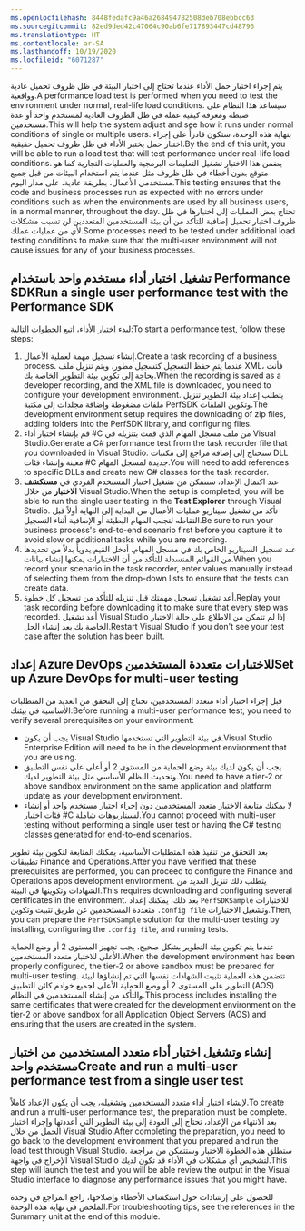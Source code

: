 ```yaml
---
ms.openlocfilehash: 8448fedafc9a46a268494782508deb708ebbcc63
ms.sourcegitcommit: 82ed9ded42c47064c90ab6fe717893447cd48796
ms.translationtype: HT
ms.contentlocale: ar-SA
ms.lasthandoff: 10/19/2020
ms.locfileid: "6071287"
---
```

<span data-ttu-id="d99b4-101">يتم إجراء اختبار حمل الأداء عندما تحتاج إلى اختبار البيئة في ظل ظروف تحميل عادية وواقعية.</span><span class="sxs-lookup"><span data-stu-id="d99b4-101">A performance load test is performed when you need to test the environment under normal, real-life load conditions.</span></span> <span data-ttu-id="d99b4-102">سيساعد هذا النظام على ضبطه ومعرفة كيفية عمله في ظل الظروف العادية لمستخدم واحد أو عدة مستخدمين.</span><span class="sxs-lookup"><span data-stu-id="d99b4-102">This will help the system adjust and see how it runs under normal conditions of single or multiple users.</span></span> <span data-ttu-id="d99b4-103">بنهاية هذه الوحدة، ستكون قادرأً على إجراء اختبار حمل يختبر الأداء في ظل ظروف تحميل حقيقية.</span><span class="sxs-lookup"><span data-stu-id="d99b4-103">By the end of this unit, you will be able to run a load test that will test performance under real-life load conditions.</span></span> <span data-ttu-id="d99b4-104">يضمن هذا الاختبار تشغيل التعليمات البرمجية والعمليات التجارية كما هو متوقع بدون أخطاء في ظل ظروف مثل عندما يتم استخدام البيئات من قبل جميع مستخدمي الأعمال، بطريقة عادية، على مدار اليوم.</span><span class="sxs-lookup"><span data-stu-id="d99b4-104">This testing ensures that the code and business processes run as expected with no errors under conditions such as when the environments are used by all business users, in a normal manner, throughout the day.</span></span> <span data-ttu-id="d99b4-105">تحتاج بعض العمليات إلى اختبارها في ظل ظروف اختبار تحميل إضافية للتأكد من أن بيئة المستخدمين المتعددين لن تسبب مشكلات لأي من عمليات عملك.</span><span class="sxs-lookup"><span data-stu-id="d99b4-105">Some processes need to be tested under additional load testing conditions to make sure that the multi-user environment will not cause issues for any of your business processes.</span></span>
 
## <a name="run-a-single-user-performance-test-with-the-performance-sdk"></a><span data-ttu-id="d99b4-106">تشغيل اختبار أداء مستخدم واحد باستخدام Performance SDK</span><span class="sxs-lookup"><span data-stu-id="d99b4-106">Run a single user performance test with the Performance SDK</span></span>  

<span data-ttu-id="d99b4-107">لبدء اختبار الأداء، اتبع الخطوات التالية:</span><span class="sxs-lookup"><span data-stu-id="d99b4-107">To start a performance test, follow these steps:</span></span>

1.  <span data-ttu-id="d99b4-108">إنشاء تسجيل مهمة لعملية الأعمال.</span><span class="sxs-lookup"><span data-stu-id="d99b4-108">Create a task recording of a business process.</span></span> <span data-ttu-id="d99b4-109">عندما يتم حفظ التسجيل كتسجيل مطور، ويتم تنزيل ملف XML، فأنت بحاجة إلى تكوين بيئة التطوير الخاصة بك.</span><span class="sxs-lookup"><span data-stu-id="d99b4-109">When the recording is saved as a developer recording, and the XML file is downloaded, you need to configure your development environment.</span></span> <span data-ttu-id="d99b4-110">يتطلب إعداد بيئة التطوير تنزيل ملفات مضغوطة وإضافة مجلدات إلى مكتبة PerfSDK وتكوين الملفات.</span><span class="sxs-lookup"><span data-stu-id="d99b4-110">The development environment setup requires the downloading of zip files, adding folders into the PerfSDK library, and configuring files.</span></span>
2.  <span data-ttu-id="d99b4-111">قم بإنشاء اختبار أداء #C من ملف مسجل المهام الذي قمت بتنزيله في Visual Studio.</span><span class="sxs-lookup"><span data-stu-id="d99b4-111">Generate a C# performance test from the task recorder file that you  downloaded in Visual Studio.</span></span> <span data-ttu-id="d99b4-112">ستحتاج إلى إضافة مراجع إلى مكتبات DLL معينة وإنشاء فئات #C جديدة لمسجل المهام.</span><span class="sxs-lookup"><span data-stu-id="d99b4-112">You will need to add references to specific DLLs and create new C# classes for the task recorder.</span></span>
3.  <span data-ttu-id="d99b4-113">عند اكتمال الإعداد، ستتمكن من تشغيل اختبار المستخدم الفردي في **مستكشف الاختبار** من خلال Visual Studio.</span><span class="sxs-lookup"><span data-stu-id="d99b4-113">When the setup is completed, you will be able to run the single user testing in the **Test Explorer** through Visual Studio.</span></span> <span data-ttu-id="d99b4-114">تأكد من تشغيل سيناريو عمليات الأعمال من البداية إلى النهاية أولاً قبل التقاطه لتجنب المهام البطيئة أو الإضافية أثناء التسجيل.</span><span class="sxs-lookup"><span data-stu-id="d99b4-114">Be sure to run your business process's end-to-end scenario first before you capture it to avoid slow or additional tasks while you are recording.</span></span>
4.  <span data-ttu-id="d99b4-115">عند تسجيل السيناريو الخاص بك في مسجل المهام، أدخل القيم يدويأً بدلاً من تحديدها من القوائم المنسدلة للتأكد من أن الاختبارات يمكنها إنشاء بيانات.</span><span class="sxs-lookup"><span data-stu-id="d99b4-115">When you record your scenario in the task recorder, enter values  manually instead of selecting them from the drop-down lists to ensure that the tests can create data.</span></span>
5.  <span data-ttu-id="d99b4-116">أعد تشغيل تسجيل مهمتك قبل تنزيله للتأكد من تسجيل كل خطوة.</span><span class="sxs-lookup"><span data-stu-id="d99b4-116">Replay your task recording before downloading it to make sure that every step was recorded.</span></span> <span data-ttu-id="d99b4-117">أعد تشغيل Visual Studio إذا لم تتمكن من الاطلاع على حالة الاختبار الخاصة بك بعد إنشاء الحل.</span><span class="sxs-lookup"><span data-stu-id="d99b4-117">Restart Visual Studio if you don't see your  test case after the solution has been built.</span></span>

## <a name="set-up-azure-devops-for-multi-user-testing"></a><span data-ttu-id="d99b4-118">إعداد Azure DevOps للاختبارات متعددة المستخدمين</span><span class="sxs-lookup"><span data-stu-id="d99b4-118">Set up Azure DevOps for multi-user testing</span></span>  

<span data-ttu-id="d99b4-119">قبل إجراء اختبار أداء متعدد المستخدمين، تحتاج إلى التحقق من العديد من المتطلبات الأساسية في بيئتك:</span><span class="sxs-lookup"><span data-stu-id="d99b4-119">Before running a multi-user performance test, you need to verify several prerequisites on your environment:</span></span>

-   <span data-ttu-id="d99b4-120">يجب أن يكون Visual Studio في بيئة التطوير التي تستخدمها.</span><span class="sxs-lookup"><span data-stu-id="d99b4-120">Visual Studio Enterprise Edition will need to be in the development environment that you are using.</span></span>
-   <span data-ttu-id="d99b4-121">يجب أن يكون لديك بيئة وضع الحماية من المستوى 2 أو أعلى على نفس التطبيق وتحديث النظام الأساسي مثل بيئة التطوير لديك.</span><span class="sxs-lookup"><span data-stu-id="d99b4-121">You need to have a tier-2 or above sandbox environment on the same application and platform update as your development environment.</span></span>
-   <span data-ttu-id="d99b4-122">لا يمكنك متابعة الاختبار متعدد المستخدمين دون إجراء اختبار مستخدم واحد أو إنشاء فئات اختبار #C لسيناريوهات شاملة.</span><span class="sxs-lookup"><span data-stu-id="d99b4-122">You cannot proceed with multi-user testing without performing a single user test or having the C# testing classes generated for end-to-end scenarios.</span></span>

<span data-ttu-id="d99b4-123">بعد التحقق من تنفيذ هذه المتطلبات الأساسية، يمكنك المتابعة لتكوين بيئة تطوير تطبيقات Finance and Operations.</span><span class="sxs-lookup"><span data-stu-id="d99b4-123">After you have verified that these prerequisites are performed, you can proceed to configure the Finance and Operations apps development environment.</span></span> <span data-ttu-id="d99b4-124">يتطلب ذلك تنزيل العديد من الشهادات وتكوينها في البيئة.</span><span class="sxs-lookup"><span data-stu-id="d99b4-124">This requires downloading and configuring several certificates in the environment.</span></span> <span data-ttu-id="d99b4-125">بعد ذلك، يمكنك إعداد `PerfSDKSample` للاختبارات متعددة المستخدمين عن طريق تثبيت وتكوين `.config
file` وتشغيل الاختبارات.</span><span class="sxs-lookup"><span data-stu-id="d99b4-125">Then, you can prepare the `PerfSDKSample` solution for the multi-user testing by installing, configuring the `.config
file`, and running tests.</span></span>

<span data-ttu-id="d99b4-126">عندما يتم تكوين بيئة التطوير بشكل صحيح، يجب تجهيز المستوى 2 أو وضع الحماية الأعلى للاختبار متعدد المستخدمين.</span><span class="sxs-lookup"><span data-stu-id="d99b4-126">When the development environment has been properly configured, the tier-2 or above sandbox must be prepared for multi-user testing.</span></span> <span data-ttu-id="d99b4-127">تتضمن هذه العملية تثبيت الشهادات نفسها التي تم إنشاؤها لبيئة التطوير على المستوى 2 أو وضع الحماية الأعلى لجميع خوادم كائن التطبيق (AOS) والتأكد من إنشاء المستخدمين في النظام.</span><span class="sxs-lookup"><span data-stu-id="d99b4-127">This process includes installing the same certificates that were created for the development environment on the tier-2 or above sandbox for all Application Object Servers (AOS) and ensuring that the users are created in the system.</span></span>

## <a name="create-and-run-a-multi-user-performance-test-from-a-single-user-test"></a><span data-ttu-id="d99b4-128">إنشاء وتشغيل اختبار أداء متعدد المستخدمين من اختبار مستخدم واحد</span><span class="sxs-lookup"><span data-stu-id="d99b4-128">Create and run a multi-user performance test from a single user test</span></span> 

<span data-ttu-id="d99b4-129">لإنشاء اختبار أداء متعدد المستخدمين وتشغيله، يجب أن يكون الإعداد كاملاً.</span><span class="sxs-lookup"><span data-stu-id="d99b4-129">To create and run a multi-user performance test, the preparation must be complete.</span></span> <span data-ttu-id="d99b4-130">بعد الانتهاء من الإعداد، تحتاج إلى العودة إلى بيئة التطوير التي أعددتها وإجراء اختبار الحمل من خلال Visual Studio.</span><span class="sxs-lookup"><span data-stu-id="d99b4-130">After completing the preparation, you need to go back to the development environment that you prepared and run the load test through Visual Studio.</span></span> <span data-ttu-id="d99b4-131">ستطلق هذه الخطوة الاختبار وستتمكن من مراجعة الإخراج في واجهة Visual Studio لتشخيص أي مشكلات في الأداء قد تكون لديك.</span><span class="sxs-lookup"><span data-stu-id="d99b4-131">This step will launch the test and you will be able review the output in the Visual Studio interface to diagnose any performance issues that you might have.</span></span>

<span data-ttu-id="d99b4-132">للحصول على إرشادات حول استكشاف الأخطاء وإصلاحها، راجع المراجع في وحدة الملخص في نهاية هذه الوحدة.</span><span class="sxs-lookup"><span data-stu-id="d99b4-132">For troubleshooting tips, see the references in the Summary unit at the end of this module.</span></span>
